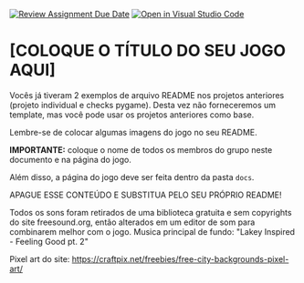 [![Review Assignment Due Date](https://classroom.github.com/assets/deadline-readme-button-24ddc0f5d75046c5622901739e7c5dd533143b0c8e959d652212380cedb1ea36.svg)](https://classroom.github.com/a/F62_0SL3)
[![Open in Visual Studio Code](https://classroom.github.com/assets/open-in-vscode-718a45dd9cf7e7f842a935f5ebbe5719a5e09af4491e668f4dbf3b35d5cca122.svg)](https://classroom.github.com/online_ide?assignment_repo_id=10907789&assignment_repo_type=AssignmentRepo)
# [COLOQUE O TÍTULO DO SEU JOGO AQUI]

Vocês já tiveram 2 exemplos de arquivo README nos projetos anteriores (projeto individual e checks pygame). Desta vez não forneceremos um template, mas você pode usar os projetos anteriores como base.

Lembre-se de colocar algumas imagens do jogo no seu README.

**IMPORTANTE:** coloque o nome de todos os membros do grupo neste documento e na página do jogo.

Além disso, a página do jogo deve ser feita dentro da pasta `docs`.

APAGUE ESSE CONTEÚDO E SUBSTITUA PELO SEU PRÓPRIO README!

Todos os sons foram retirados de uma biblioteca gratuita e sem copyrights do site freesound.org, então alterados em um editor de som para combinarem melhor com o jogo.
Musica principal de fundo: "Lakey Inspired - Feeling Good pt. 2"

Pixel art do site:
https://craftpix.net/freebies/free-city-backgrounds-pixel-art/